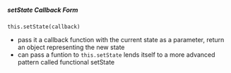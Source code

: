 ##### setState Callback Form

`this.setState(callback)`

- pass it a callback function with the current state as a parameter, return an object representing the new state
- can pass a funtion to `this.setState` lends itself to a more advanced pattern called functional setState
